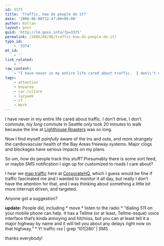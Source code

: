 ```yaml
---
id: 3375
title: 'Traffic, how do people do it?'
date: '2006-06-08T12:47:00+00:00'
author: Kellan
layout: post
guid: 'http://lm.quxx.info/?p=3375'
permalink: /2006/06/08/traffic-how-do-people-do-it/
typo_id:
    - '3374'
mt_id:
    - ''
link_related:
    - ''
raw_content:
    - "I have never in my entire life cared about traffic.  I don\\'t drive, I don\\'t commute, my *long* commute in Seattle only took 20 minutes to walk because the line at [Lighthouse Roasters](http://www.lighthouseroasters.com/) was so long.\r\n\r\nNow I find myself *painfully* aware of the ins and outs, and more strangely the cardiovascular health of the Bay Areas freeway systems.  Major clogs and blockages have serious impacts on my plans.\r\n\r\nSo um, how do people track this stuff?  Presumably there is some sort feed, or maybe SMS notification I sign up for customized to roads I care about?\r\n\r\nI hear we [map traffic](http://maps.yahoo.com/traffic) here at [CorporateHQ](http://yahoo.com), which I guess would be fine if traffic fascinated me and I wanted to monitor it all day, but really I don\\'t have the attention for that, and I was thinking about something a little bit more interrupt driven, and targeted.\r\n\r\nAnyone got a suggestion?\r\n\r\n**update:** People did, including\r\n* move\r\n* listen to the radio\r\n* \\\"dialing 511 on your mobile phone can help. It has a Tellme (or at least, Tellme-esque) voice interface that\\'s kinda annoying and hit/miss, but you can at least tell it a major highway by name and it will tell you about any delays right now on that highway.\\\"\r\n* Y! traffic rss | grep \\'101|280\\' | SMS\r\n\r\nthanks everybody!"
tags:
    - attention
    - bayarea
    - car.culture
    - lazyweb
    - sf
    - Work
---
```


I have never in my entire life cared about traffic. I don’t drive, I don’t commute, my *long* commute in Seattle only took 20 minutes to walk because the line at [Lighthouse Roasters](http://www.lighthouseroasters.com/) was so long.

Now I find myself *painfully* aware of the ins and outs, and more strangely the cardiovascular health of the Bay Areas freeway systems. Major clogs and blockages have serious impacts on my plans.

So um, how do people track this stuff? Presumably there is some sort feed, or maybe SMS notification I sign up for customized to roads I care about?

I hear we [map traffic](http://maps.yahoo.com/traffic) here at [CorporateHQ](http://yahoo.com), which I guess would be fine if traffic fascinated me and I wanted to monitor it all day, but really I don’t have the attention for that, and I was thinking about something a little bit more interrupt driven, and targeted.

Anyone got a suggestion?

**update:** People did, including \* move \* listen to the radio \* “dialing 511 on your mobile phone can help. It has a Tellme (or at least, Tellme-esque) voice interface that’s kinda annoying and hit/miss, but you can at least tell it a major highway by name and it will tell you about any delays right now on that highway.” \* Y! traffic rss | grep ‘101|280’ | SMS

thanks everybody!